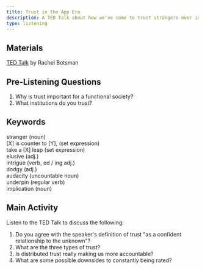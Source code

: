 ```yaml
---
title: Trust in the App Era
description: A TED Talk about how we've come to trust strangers over institutions due to technology
type: listening
---
```


## Materials

[TED Talk][0] by Rachel Botsman  

## Pre-Listening Questions

1. Why is trust important for a functional society?
2. What institutions do you trust?

## Keywords

stranger (noun)  
[X] is counter to [Y], (set expression)  
take a [X] leap (set expression)  
elusive (adj.)  
intrigue (verb, ed / ing adj.)  
dodgy (adj.)  
audacity (uncountable noun)  
underpin (regular verb)  
implication (noun)  

## Main Activity  

Listen to the TED Talk to discuss the following:

1. Do you agree with the speaker's definition of trust "as a confident relationship to the unknown"?
2. What are the three types of trust?
3. Is distributed trust really making us more accountable?  
4. What are some possible downsides to constantly being rated?  

[0]: https://www.ted.com/talks/rachel_botsman_we_ve_stopped_trusting_institutions_and_started_trusting_strangers
